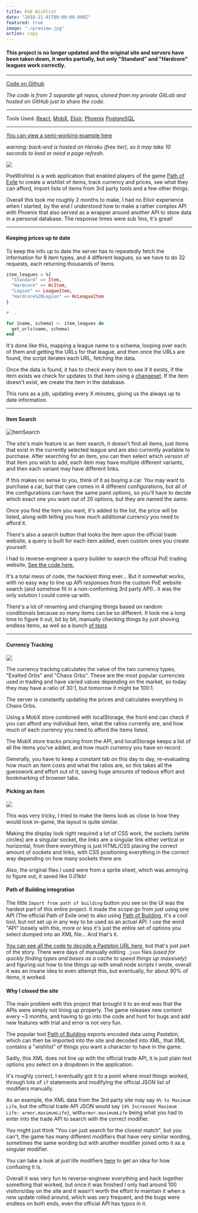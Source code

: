 ```yaml
---
title: PoE Wishlist
date: "2018-11-01T00:00:00.000Z"
featured: true
image: "./preview.jpg"
action: copy
---
```


#### This project is no longer updated and the original site and servers have been taken down, it works partially, but only "Standard" and "Hardcore" leagues work correctly.

---

[Code on Github](https://github.com/SPDUK/poe-wishlist)

_The code is from 2 separate git repos, cloned from my private GitLab and hosted on GitHub just to share the code._

---

Tools Used: [React](https://reactjs.org/), [MobX](https://github.com/mobxjs/mobx), [Elixir](https://elixir-lang.org/), [Phoenix](https://phoenixframework.org/) [PostgreSQL](https://www.postgresql.org/)

---

[You can view a semi-working example here](https://poewishlist.netlify.com/dashboard)

_warning: back-end is hosted on Heroku (free tier), so it may take 10 seconds to load or need a page refresh._

![](https://res.cloudinary.com/dmjolhdaq/image/upload/v1560523029/PoeWishlist/poewishlist-main.jpg)

PoeWishlist is a web application that enabled players of the game [Path of Exile](https://www.pathofexile.com/) to create a wishlist of items, track currency and prices, see what they can afford, import lists of items from 3rd party tools and a few other things.

Overall this took me roughly 2 months to make, I had no Elixir experience when I started, by the end I understood how to make a rather complex API with Phoenix that also served as a wrapper around another API to store data in a personal database. The response times were sub 1ms, it's great!

---

#### Keeping prices up to date

To keep the info up to date the server has to repeatedly fetch the information for 8 item types, and 4 different leagues, so we have to do 32 requests, each returning thousands of items.

```elixir
item_leagues = %{
  "Standard" => Item,
  "Hardcore" => HcItem,
  "Legion" => LeagueItem,
  "Hardcore%20Legion" => HcLeagueItem
}

# ...

for {name, schema} <- item_leagues do
  get_urls(name, schema)
end
```

It's done like this, mapping a league name to a schema, looping over each of them and getting the URLs for that league, and then once the URLs are found, the script iterates each URL, fetching the data.

Once the data is found, it has to check every item to see if it exists, if the item exists we check for updates to that item using a [changeset](https://hexdocs.pm/ecto/Ecto.Changeset.html). If the item doesn't exist, we create the item in the database.

This runs as a job, updating every X minutes, giving us the always up to date information.

---

#### Item Search

![ItemSearch](https://res.cloudinary.com/dmjolhdaq/image/upload/v1560523013/PoeWishlist/poewishlist-search.jpg)

The site's main feature is an item search, it doesn't find all items, just items that exist in the currently selected league and are also currently available to purchase. After searching for an item, you can then select which _version_ of that item you wish to add, each item may have multiple different variants, and then each variant may have different links.

If this makes no sense to you, think of it as buying a car. You may want to purchase a car, but that care comes in 4 different configurations, but all of the configurations can have the same paint options, so you'll have to decide which exact one you want out of 20 options, but they are named the same.

Once you find the item you want, it's added to the list, the price will be listed, along with telling you how much additional currency you need to afford it.

There's also a search button that looks the item upon the official trade website, a query is built for each item added, even custom ones you create yourself.

I had to reverse-engineer a query builder to search the official PoE trading website, [See the code here.](https://github.com/SPDUK/poe-wishlist/blob/ea3d82cc4c0211cdf9c399d04b4483970db9eba5/client/src/views/Dashboard/Builds/queryBuilder.js)

It's a total mess of code, the hackiest thing ever... But it somewhat works, with no easy way to line up API responses from the custom PoE website search (and somehow fit in a non-conforming 3rd party API).. it was the only solution I could come up with.

There's a lot of renaming and changing things based on random conditionals because so many items can be so different. It took me a long time to figure it out, bit by bit, manually checking things by just shoving endless items, as well as a bunch [of tests](https://github.com/SPDUK/poe-wishlist/blob/master/server/test/wishlist_web/helpers/decode_test.exs)

---

#### Currency Tracking

![](https://res.cloudinary.com/dmjolhdaq/image/upload/v1560523029/PoeWishlist/poewishlist-chart.jpg)

The currency tracking calculates the value of the two currency types, "Exalted Orbs" and "Chaos Orbs". These are the most popular currencies used in trading and have varied values depending on the market, so today they may have a ratio of 30:1, but tomorrow it might be 100:1.

The server is constantly updating the prices and calculates everything in Chaos Orbs.

Using a MobX store combined with localStorage, the front end can check if you can afford any individual item, what the ratios currently are, and how much of each currency you need to afford the items listed.

The MobX store tracks pricing from the API, and localStorage keeps a list of all the items you've added, and how much currency you have on record.

Generally, you have to keep a constant tab on this day to day, re-evaluating how much an item costs and what the ratios are, so this takes all the guesswork and effort out of it, saving huge amounts of tedious effort and bookmarking of browser tabs.

#### Picking an item

![](https://res.cloudinary.com/dmjolhdaq/image/upload/v1586718818/Portfolio/poewishlist-itempicker.jpg)

This was very tricky, I tried to make the items look as close to how they would look in-game, the layout is quite similar.

Making the display look right required a lot of CSS work, the sockets (white circles) are a singular socket, the links are a singular link either vertical or horizontal, from there everything is just HTML/CSS placing the correct amount of sockets and links, with CSS positioning everything in the correct way depending on how many sockets there are.

Also, the original files I used were from a sprite sheet, which was annoying to figure out, it saved like 0.01kb!

#### Path of Building integration

The little `Import from path of building` button you see on the UI was the hardest part of this entire project. It made the scope go from just using one API (The official Path of Exile one) to also using [Path of Building](https://github.com/Openarl/PathOfBuilding), it's a cool tool, but not set up in any way to be used as an actual API. I use the word "API" loosely with this, more or less it's just the entire set of options you select dumped into an XML file... And that's it.

[You can see all the code to decode a Pastebin URL here](https://github.com/SPDUK/poe-wishlist/blob/ea3d82cc4c0211cdf9c399d04b4483970db9eba5/server/lib/wishlist_web/helpers/decode.ex), but that's just part of the story. There were days of manually editing `.json` files _(used for quickly finding types and bases as a cache to speed things up massively)_ and figuring out how to line things up with small node scripts I wrote, overall it was an insane idea to even attempt this, but eventually, for about 90% of items, it worked.

#### Why I closed the site

The main problem with this project that brought it to an end was that the APIs were simply not lining up properly. The game releases new content every ~3 months, and having to go into the code and hunt for bugs and add new features with trial and error is not very fun.

The popular tool [Path of Building](https://github.com/Openarl/PathOfBuilding) exports encoded data using Pastebin, which can then be imported into the site and decoded into XML, that XML contains a "wishlist" of things you want a character to have in the game.

Sadly, this XML does not line up with the official trade API, it is just plain text options you select on a dropdown in the application.

It's roughly correct, I eventually got it to a point where _most_ things worked, through lots of `if` statements and modifying the official JSON list of modifiers manually.

As an example, the XML data from the 3rd party site may say `4% to Maximum Life`, but the official trade API JSON would say `{4% Increased Maximum Life: armor.maximumLife}`, with`armor.maximumLife` being what you had to enter into the trade API to search with the correct modifier.

You might just think "You can just search for the closest match", but you can't, the game has many different modifiers that have very similar wording, sometimes the same wording but with another modifier joined onto it as a singular modifier.

You can take a look at _just_ life modifiers [here](https://pathofexile.gamepedia.com/Life) to get an idea for how confusing it is.

Overall it was very fun to reverse-engineer everything and hack together something that worked, but once it was finished I only had around 100 visitors/day on the site and it wasn't worth the effort to maintain it when a new update rolled around, which was very frequent, and the bugs were endless on both ends, even the official API has typos in it.
